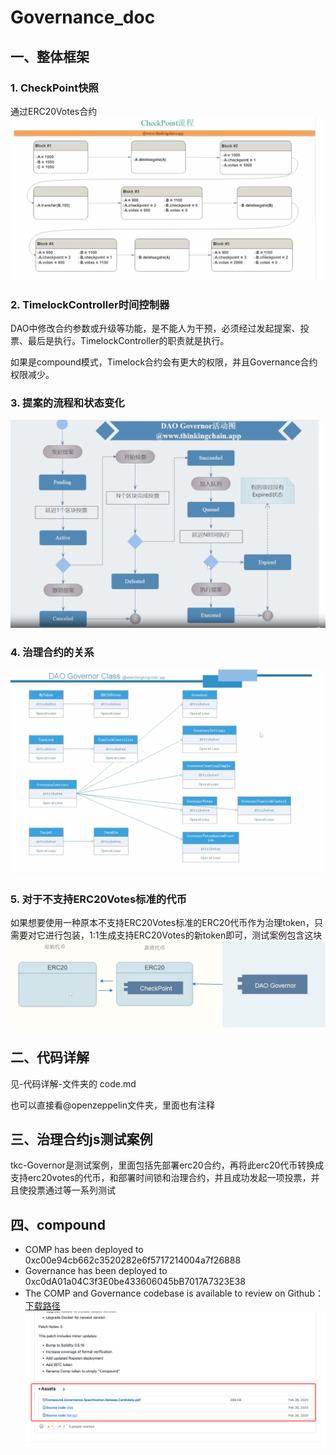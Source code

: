 # Governance_doc

## 一、整体框架
### 1. CheckPoint快照
通过ERC20Votes合约
![CheckPoint测试流程](https://github.com/sole12343/Governance_doc/blob/main/png/1.png )

### 2. TimelockController时间控制器
DAO中修改合约参数或升级等功能，是不能人为干预，必须经过发起提案、投票、最后是执行。TimelockController的职责就是执行。

如果是compound模式，Timelock合约会有更大的权限，并且Governance合约权限减少。

### 3. 提案的流程和状态变化

![提案流程](https://github.com/sole12343/Governance_doc/blob/main/png/2.png )

### 4. 治理合约的关系

![合约间的关系](https://github.com/sole12343/Governance_doc/blob/main/png/3.png )


### 5. 对于不支持ERC20Votes标准的代币
如果想要使用一种原本不支持ERC20Votes标准的ERC20代币作为治理token，只需要对它进行包装，1:1生成支持ERC20Votes的新token即可，测试案例包含这块
![不标准的代币处理](https://github.com/sole12343/Governance_doc/blob/main/png/4.png )

## 二、代码详解
见-代码详解-文件夹的 code.md

也可以直接看@openzeppelin文件夹，里面也有注释

## 三、治理合约js测试案例
tkc-Governor是测试案例，里面包括先部署erc20合约，再将此erc20代币转换成支持erc20votes的代币，和部署时间锁和治理合约，并且成功发起一项投票，并且使投票通过等一系列测试

## 四、compound
- COMP has been deployed to 0xc00e94cb662c3520282e6f5717214004a7f26888
- Governance has been deployed to 0xc0dA01a04C3f3E0be433606045bB7017A7323E38
- The COMP and Governance codebase is available to review on Github：
[下载路径](https://github.com/compound-finance/compound-protocol/releases/tag/v2.5-rc2) 
![compound治理合约下载位置](https://github.com/sole12343/Governance_doc/blob/main/png/5.png )
